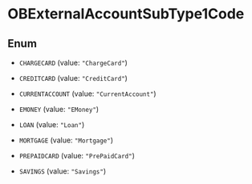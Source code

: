 

# OBExternalAccountSubType1Code

## Enum


* `CHARGECARD` (value: `"ChargeCard"`)

* `CREDITCARD` (value: `"CreditCard"`)

* `CURRENTACCOUNT` (value: `"CurrentAccount"`)

* `EMONEY` (value: `"EMoney"`)

* `LOAN` (value: `"Loan"`)

* `MORTGAGE` (value: `"Mortgage"`)

* `PREPAIDCARD` (value: `"PrePaidCard"`)

* `SAVINGS` (value: `"Savings"`)




